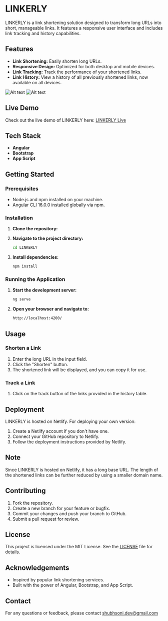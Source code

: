 # LINKERLY

LINKERLY is a link shortening solution designed to transform long URLs into short, manageable links. It features a responsive user interface and includes link tracking and history capabilities.

## Features

- **Link Shortening:** Easily shorten long URLs.
- **Responsive Design:** Optimized for both desktop and mobile devices.
- **Link Tracking:** Track the performance of your shortened links.
- **Link History:** View a history of all previously shortened links, now available on all devices.

![Alt text](https://raw.githubusercontent.com/shubhsonidev/linkerly/master/img00002.jpeg)
![Alt text](https://raw.githubusercontent.com/shubhsonidev/linkerly/master/img00001.jpeg)


## Live Demo

Check out the live demo of LINKERLY here: <a href="https://linkerly.netlify.app/main" target="_blank">LINKERLY Live</a>

## Tech Stack

- **Angular**
- **Bootstrap**
- **App Script**

## Getting Started

### Prerequisites

- Node.js and npm installed on your machine.
- Angular CLI 16.0.0 installed globally via npm.

### Installation

1. **Clone the repository:**

2. **Navigate to the project directory:**

    ```bash
    cd LINKERLY
    ```

3. **Install dependencies:**

    ```bash
    npm install
    ```

### Running the Application

1. **Start the development server:**

    ```bash
    ng serve
    ```

2. **Open your browser and navigate to:**

    ```bash
    http://localhost:4200/
    ```

## Usage

### Shorten a Link

1. Enter the long URL in the input field.
2. Click the "Shorten" button.
3. The shortened link will be displayed, and you can copy it for use.

### Track a Link

1. Click on the track button of the links provided in the history table.

## Deployment

LINKERLY is hosted on Netlify. For deploying your own version:

1. Create a Netlify account if you don't have one.
2. Connect your GitHub repository to Netlify.
3. Follow the deployment instructions provided by Netlify.

## Note

Since LINKERLY is hosted on Netlify, it has a long base URL. The length of the shortened links can be further reduced by using a smaller domain name.

## Contributing

1. Fork the repository.
2. Create a new branch for your feature or bugfix.
3. Commit your changes and push your branch to GitHub.
4. Submit a pull request for review.

## License

This project is licensed under the MIT License. See the [LICENSE](LICENSE) file for details.

## Acknowledgements

- Inspired by popular link shortening services.
- Built with the power of Angular, Bootstrap, and App Script.

## Contact

For any questions or feedback, please contact shubhsoni.dev@gmail.com
